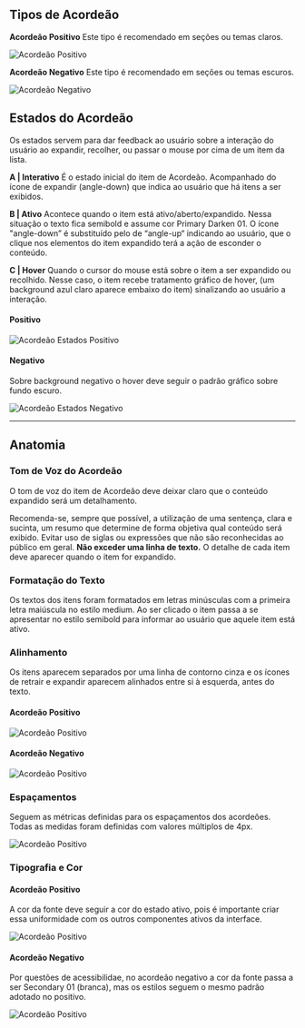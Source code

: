 [version]: # '12.0.0'

## Tipos de Acordeão

**Acordeão Positivo**
Este tipo é recomendado em seções ou temas claros.

![Acordeão Positivo](imagens/acordeao-positivo.png)

**Acordeão Negativo**
Este tipo é recomendado em seções ou temas escuros.

![Acordeão Negativo](imagens/acordeao-negativo.png)

## Estados do Acordeão

Os estados servem para dar feedback ao usuário sobre a interação do usuário ao expandir, recolher, ou passar o mouse por cima de um item da lista.

**A | Interativo**
É o estado inicial do item de Acordeão. Acompanhado do ícone de expandir (angle-down) que indica ao usuário que há itens a ser exibidos.

**B | Ativo**
Acontece quando o item está ativo/aberto/expandido. Nessa situação o texto fica semibold e assume cor Primary Darken 01. O ícone "angle-down” é substituído pelo de “angle-up“ indicando ao usuário, que o clique nos elementos do item expandido terá a ação de esconder o conteúdo.

**C | Hover**
Quando o cursor do mouse está sobre o item a ser expandido ou recolhido. Nesse caso, o item recebe tratamento gráfico de hover, (um background azul claro aparece embaixo do item) sinalizando ao usuário a interação.

#### Positivo

![Acordeão Estados Positivo](imagens/acordeao-positivo-estados.png)

#### Negativo

Sobre background negativo o hover deve seguir o padrão gráfico sobre fundo escuro.

![Acordeão Estados Negativo](imagens/acordeao-negativo-estados.png)

---

## Anatomia

### Tom de Voz do Acordeão

O tom de voz do item de Acordeão deve deixar claro que o conteúdo expandido será um detalhamento.

Recomenda-se, sempre que possível, a utilização de uma sentença, clara e sucinta, um resumo que determine de forma objetiva qual conteúdo será exibido. Evitar uso de siglas ou expressões que não são reconhecidas ao público em geral. **Não exceder uma linha de texto.** O detalhe de cada item deve aparecer quando o item for expandido.

### Formatação do Texto

Os textos dos itens foram formatados em letras minúsculas com a primeira letra maiúscula no estilo medium. Ao ser clicado o item passa a se apresentar no estilo semibold para informar ao usuário que aquele item está ativo.

### Alinhamento

Os itens aparecem separados por uma linha de contorno cinza e os ícones de retrair e expandir aparecem alinhados entre si à esquerda, antes do texto.

#### Acordeão Positivo

![Acordeão Positivo](imagens/acordeao-positivo-alinhamento.png)

#### Acordeão Negativo

![Acordeão Positivo](imagens/acordeao-negativo-alinhamento.png)

### Espaçamentos

Seguem as métricas definidas para os espaçamentos dos acordeões. Todas as medidas foram definidas com valores múltiplos de 4px.

![Acordeão Positivo](imagens/acordeao-negativo-espacamento.png)

### Tipografia e Cor

#### Acordeão Positivo

A cor da fonte deve seguir a cor do estado ativo, pois é importante criar essa uniformidade com os outros componentes ativos da interface.

![Acordeão Positivo](imagens/acordeao-positivo-alinhamento.png)

#### Acordeão Negativo

Por questões de acessibilidae, no acordeão negativo a cor da fonte passa a ser Secondary 01 (branca), mas os estilos seguem o mesmo padrão adotado no positivo.

![Acordeão Positivo](imagens/acordeao-negativo-alinhamento.png)
